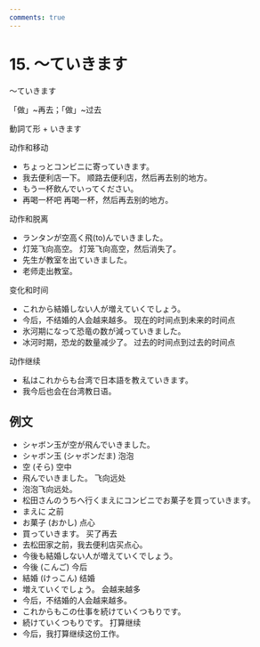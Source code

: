 ```yaml
---
comments: true
---
```


# 15. ～ていきます

～ていきます

「做」~再去；「做」~过去

動詞て形 + いきます

动作和移动

- ちょっとコンビニに寄っていきます。
- 我去便利店一下。   顺路去便利店，然后再去别的地方。
- もう一杯飲んでいってください。
- 再喝一杯吧   再喝一杯，然后再去别的地方。

动作和脱离

- ランタンが空高く飛(to)んでいきました。 
- 灯笼飞向高空。   灯笼飞向高空，然后消失了。
- 先生が教室を出ていきました。
- 老师走出教室。   

变化和时间

- これから結婚しない人が増えていくでしょう。 
- 今后，不结婚的人会越来越多。  现在的时间点到未来的时间点
- 氷河期になって恐竜の数が減っていきました。
- 冰河时期，恐龙的数量减少了。  过去的时间点到过去的时间点

动作继续

- 私はこれからも台湾で日本語を教えていきます。
- 我今后也会在台湾教日语。

## 例文

- シャボン玉が空が飛んでいきました。
- シャボン玉 (シャボンだま) 泡泡
- 空 (そら) 空中
- 飛んでいきました。 飞向远处
- 泡泡飞向远处。
- 松田さんのうちへ行くまえにコンビニでお菓子を買っていきます。
- まえに 之前
- お菓子 (おかし) 点心
- 買っていきます。 买了再去
- 去松田家之前，我去便利店买点心。
- 今後も結婚しない人が増えていくでしょう。
- 今後 (こんご) 今后
- 結婚 (けっこん) 结婚
- 増えていくでしょう。 会越来越多
- 今后，不结婚的人会越来越多。
- これからもこの仕事を続けていくつもりです。
- 続けていくつもりです。 打算继续
- 今后，我打算继续这份工作。

